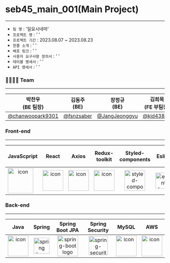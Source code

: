 # seb45_main_001(Main Project)
****


- `팀 명` : '일요시네마'
- `프로젝트 명` : ' '
- `프로젝트 기간` : 2023.08.07 ~ 2023.08.23
- `한줄 소개` : ' '
- `배포 링크` : ' '
- `사용자 요구사항 정의서` : ' '
- `테이블 명세서` : ' '
- `API 명세서` : ' '


### 👨‍👨‍👧‍👧 Team
***
| 박찬우 <br> (BE 팀장)                             | 김동주 <br> (BE) | 장정규 <br> (BE)                            | 김희목 <br> (FE 부팀장)                         | 서강의 <br> (FE)   | 정진용 <br> (FE)    |
|----------------------------------------------|-----------|------------------------------------------|-------------------------------------------|-----------------|------------------|
| [@chanwoopark9301](https://github.com/chanwoopark9301) | [@fsnzsaber](https://github.com/fsnzsaber) | [@JangJeonggyu](https://github.com/JangJeonggyu) | [@kjd43871](https://github.com/kjd43871) | [@ColmiismaL](https://github.com/ColmiismaL) | [@jinyong1015](https://github.com/jinyong1015) |


### Front-end
***
|   JavaScpript      | React | Axios | Redux-toolkit | Styled-components | Eslint | Prettier | Typescript  |   React router dom   |
|:------------------:| :---: | :---: | :-----------: | :---------------: | :----: | :------: | :----------: | :--------------------------------------------------------------: |
| <div style="display: flex; align-items: flex-start;"><img src="https://techstack-generator.vercel.app/js-icon.svg" alt="icon" width="80" height="80" /></div> | <div style="display: flex; align-items: flex-start;"><img src="https://techstack-generator.vercel.app/react-icon.svg" alt="icon" width="65" height="65" /></div> | <div style="display: flex; align-items: flex-start;"><img src="https://axios-http.com/assets/logo.svg" alt="icon" width="65" height="65" /></div> | <div style="display: flex; align-items: flex-start;"><img src="https://repository-images.githubusercontent.com/347723622/92065800-865a-11eb-9626-dff3cb7fef55" alt="icon" width="65" height="65" /></div> | <img alt="styled-components logo" src="https://www.styled-components.com/atom.png" width="65" height="65" ></div> | <img alt="eslint logo" src="https://techstack-generator.vercel.app/eslint-icon.svg" height="50" width="50"></div> | <div style="display: flex; align-items: flex-start;"><img alt="prettier logo" src="https://techstack-generator.vercel.app/prettier-icon.svg" width="65" height="65" ></div> | <div style="display: flex; align-items: flex-start;"><img src="https://user-images.githubusercontent.com/97720335/234840864-390cd0c3-151e-4143-8748-2fb03e26efe4.png" width="65" height="65" /></div> | <div style="display: flex; align-items: flex-start;"><img src="https://ko.vitejs.dev/logo.svg" width="65" height="65" /></div> |  <div style="display: flex; align-items: flex-start;"><img src="https://cdn.discordapp.com/attachments/1121326294962012240/1122702369864564797/image.png" width="75" height="65" /></div> | <div style="display: flex; align-items: flex-start;"><img src="https://cdn.icon-icons.com/icons2/2699/PNG/512/firebase_logo_icon_171157.png" width="65" height="65" /></div> | <div style="display: flex; align-items: flex-start;"><img src="https://images.velog.io/images/cjy0029/post/1037984e-a895-4dfd-8ce5-0f3381b98845/reactrouter.jpeg" width="75" height="65" /></div> |


### Back-end
***
|   Java   |   Spring   |                                                  Spring Boot JPA                                                   |   Spring Security   |   MySQL   |   AWS   |
| :----------------------------------------------------------: | :----------------------------------------------------------: |:------------------------------------------------------------------------------------------------------------------:| :----------------------------------------------------------: | :----------------------------------------------------------: | :----------------------------------------------------------: |
| <div style="display: flex; align-items: flex-start;"><img src="https://techstack-generator.vercel.app/java-icon.svg" alt="icon" width="65" height="65" /></div> | <img alt="spring logo" src="https://www.vectorlogo.zone/logos/springio/springio-icon.svg" height="50" width="50" > | <img alt="spring-boot logo" src="https://t1.daumcdn.net/cfile/tistory/27034D4F58E660F616" width="65" height="65" > |  <img alt="spring-security logo" width="60px" src="https://camo.githubusercontent.com/923e99a57f8a456fdade5f65b35ada254be277612ddc991afb702d8dfd880d4f/68747470733a2f2f63646e2e73696d706c6569636f6e732e6f72672f737072696e677365637572697479" width="85" height=auto > | <div style="display: flex; align-items: flex-start;"><img src="https://techstack-generator.vercel.app/mysql-icon.svg" alt="icon" width="65" height="65" /></div> | <div style="display: flex; align-items: flex-start;"><img src="https://techstack-generator.vercel.app/aws-icon.svg" alt="icon" width="65" height="65" /></div> |


